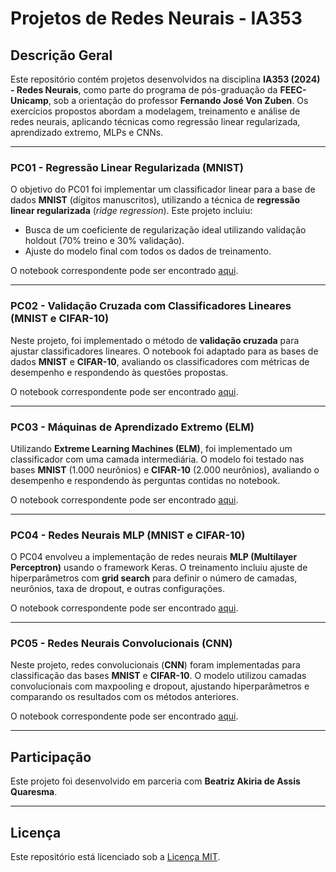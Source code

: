 # Projetos de Redes Neurais - IA353

## Descrição Geral
Este repositório contém projetos desenvolvidos na disciplina **IA353 (2024) - Redes Neurais**, como parte do programa de pós-graduação da **FEEC-Unicamp**, sob a orientação do professor **Fernando José Von Zuben**. Os exercícios propostos abordam a modelagem, treinamento e análise de redes neurais, aplicando técnicas como regressão linear regularizada, aprendizado extremo, MLPs e CNNs.

---

### **PC01 - Regressão Linear Regularizada (MNIST)**
O objetivo do PC01 foi implementar um classificador linear para a base de dados **MNIST** (dígitos manuscritos), utilizando a técnica de **regressão linear regularizada** (*ridge regression*). Este projeto incluiu:
- Busca de um coeficiente de regularização ideal utilizando validação holdout (70% treino e 30% validação).
- Ajuste do modelo final com todos os dados de treinamento.

O notebook correspondente pode ser encontrado [aqui](./PC01_LC_MNIST.ipynb).

---

### **PC02 - Validação Cruzada com Classificadores Lineares (MNIST e CIFAR-10)**
Neste projeto, foi implementado o método de **validação cruzada** para ajustar classificadores lineares. O notebook foi adaptado para as bases de dados **MNIST** e **CIFAR-10**, avaliando os classificadores com métricas de desempenho e respondendo às questões propostas.

O notebook correspondente pode ser encontrado [aqui](./PC02_LC_CV.ipynb).

---

### **PC03 - Máquinas de Aprendizado Extremo (ELM)**
Utilizando **Extreme Learning Machines (ELM)**, foi implementado um classificador com uma camada intermediária. O modelo foi testado nas bases **MNIST** (1.000 neurônios) e **CIFAR-10** (2.000 neurônios), avaliando o desempenho e respondendo às perguntas contidas no notebook.

O notebook correspondente pode ser encontrado [aqui](./PC03_ELM.ipynb).

---

### **PC04 - Redes Neurais MLP (MNIST e CIFAR-10)**
O PC04 envolveu a implementação de redes neurais **MLP (Multilayer Perceptron)** usando o framework Keras. O treinamento incluiu ajuste de hiperparâmetros com **grid search** para definir o número de camadas, neurônios, taxa de dropout, e outras configurações.

O notebook correspondente pode ser encontrado [aqui](./PC04_MLP_PartA.ipynb).

---

### **PC05 - Redes Neurais Convolucionais (CNN)**
Neste projeto, redes convolucionais (**CNN**) foram implementadas para classificação das bases **MNIST** e **CIFAR-10**. O modelo utilizou camadas convolucionais com maxpooling e dropout, ajustando hiperparâmetros e comparando os resultados com os métodos anteriores.

O notebook correspondente pode ser encontrado [aqui](./PC05_CNN.ipynb).

---

## Participação
Este projeto foi desenvolvido em parceria com **Beatriz Akiria de Assis Quaresma**.

---

## Licença
Este repositório está licenciado sob a [Licença MIT](./LICENSE).
